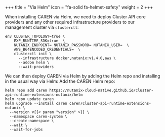 +++
title = "Via Helm"
icon = "fa-solid fa-helmet-safety"
weight = 2
+++

When installing CAREN via Helm, we need to deploy Cluster API core providers and any other required infrastructure
providers to our management cluster via `clusterctl`:

```shell
env CLUSTER_TOPOLOGY=true \
    EXP_RUNTIME_SDK=true  \
    NUTANIX_ENDPOINT= NUTANIX_PASSWORD= NUTANIX_USER=  \
    AWS_B64ENCODED_CREDENTIALS=  \
    clusterctl init \
      --infrastructure docker,nutanix:v1.4.0,aws \
      --addon helm \
      --wait-providers
```

We can then deploy CAREN via Helm by adding the Helm repo and installing in the usual way via Helm:
Add the CAREN Helm repo:

```shell
helm repo add caren https://nutanix-cloud-native.github.io/cluster-api-runtime-extensions-nutanix/helm
helm repo update caren
helm upgrade --install caren caren/cluster-api-runtime-extensions-nutanix \
  --version v{{< param "version" >}} \
  --namespace caren-system \
  --create-namespace \
  --wait \
  --wait-for-jobs
```
